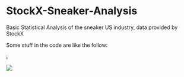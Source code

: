 # StockX-Sneaker-Analysis
Basic Statistical Analysis of the sneaker US industry, data provided by StockX 

Some stuff in the code are like the follow:

¡[](Images/Rplot.png) 

<img src=”Images/Rplot.png”>
